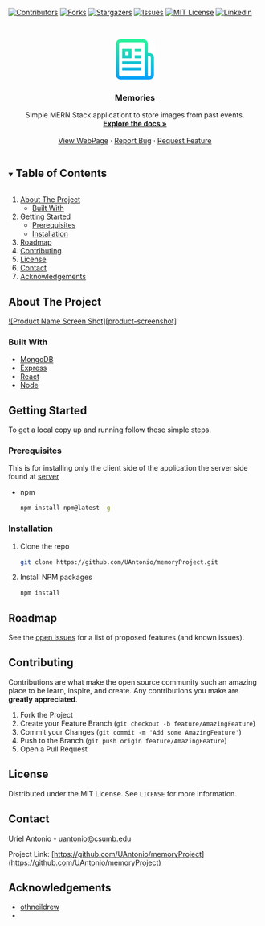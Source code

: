 
[![Contributors][contributors-shield]][contributors-url]
[![Forks][forks-shield]][forks-url]
[![Stargazers][stars-shield]][stars-url]
[![Issues][issues-shield]][issues-url]
[![MIT License][license-shield]][license-url]
[![LinkedIn][linkedin-shield]][linkedin-url]



<!-- PROJECT LOGO -->
<br />
<p align="center">
  <a href="https://github.com/UAntonio/memoryProject">
    <img src="images/logo.png" alt="Logo" width="80" height="80">
  </a>

  <h3 align="center">Memories</h3>

  <p align="center">
    Simple MERN Stack applicationt to store images from past events.  
    <br />
    <a href="https://github.com/UAntonio/memoryProject"><strong>Explore the docs »</strong></a>
    <br />
    <br />
    <a href="https://memoryapp.netlify.app/">View WebPage</a>
    ·
    <a href="https://github.com/UAntonio/memoryProject/issues">Report Bug</a>
    ·
    <a href="https://github.com/UAntonio/memoryProject/issues">Request Feature</a>
  </p>
</p>



<!-- TABLE OF CONTENTS -->
<details open="open">
  <summary><h2 style="display: inline-block">Table of Contents</h2></summary>
  <ol>
    <li>
      <a href="#about-the-project">About The Project</a>
      <ul>
        <li><a href="#built-with">Built With</a></li>
      </ul>
    </li>
    <li>
      <a href="#getting-started">Getting Started</a>
      <ul>
        <li><a href="#prerequisites">Prerequisites</a></li>
        <li><a href="#installation">Installation</a></li>
      </ul>
    </li>
    <li><a href="#roadmap">Roadmap</a></li>
    <li><a href="#contributing">Contributing</a></li>
    <li><a href="#license">License</a></li>
    <li><a href="#contact">Contact</a></li>
    <li><a href="#acknowledgements">Acknowledgements</a></li>
  </ol>
</details>



<!-- ABOUT THE PROJECT -->
## About The Project

[![Product Name Screen Shot][product-screenshot]](https://memoryapp.netlify.app/)

### Built With

* [MongoDB](https://www.mongodb.com/2)
* [Express](https://expressjs.com/)
* [React](https://reactjs.org/)
* [Node](https://nodejs.org/en/)


<!-- GETTING STARTED -->
## Getting Started

To get a local copy up and running follow these simple steps.

### Prerequisites

This is for installing only the client side of the application the server side found at [server](https://github.com/UAntonio/MemoryServer)
* npm
  ```sh
  npm install npm@latest -g
  ```

<!-- Installation to be updated to Docker-->
### Installation

1. Clone the repo
   ```sh
   git clone https://github.com/UAntonio/memoryProject.git
   ```
2. Install NPM packages
   ```sh
   npm install
   ```



<!-- ROADMAP -->
## Roadmap

See the [open issues](https://github.com/UAntonio/memoryProject/issues) for a list of proposed features (and known issues).



<!-- CONTRIBUTING -->
## Contributing

Contributions are what make the open source community such an amazing place to be learn, inspire, and create. Any contributions you make are **greatly appreciated**.

1. Fork the Project
2. Create your Feature Branch (`git checkout -b feature/AmazingFeature`)
3. Commit your Changes (`git commit -m 'Add some AmazingFeature'`)
4. Push to the Branch (`git push origin feature/AmazingFeature`)
5. Open a Pull Request



<!-- LICENSE -->
## License

Distributed under the MIT License. See `LICENSE` for more information.



<!-- CONTACT -->
## Contact

Uriel Antonio - uantonio@csumb.edu

Project Link: [https://github.com/UAntonio/memoryProject](https://github.com/UAntonio/memoryProject)



<!-- ACKNOWLEDGEMENTS -->
## Acknowledgements

* [othneildrew](https://github.com/othneildrew/Best-README-Template)
* []()





<!-- MARKDOWN LINKS & IMAGES -->
<!-- https://www.markdownguide.org/basic-syntax/#reference-style-links -->
[contributors-shield]: https://img.shields.io/github/contributors/UAntonio/memoryProject.svg?style=for-the-badge
[contributors-url]: https://github.com/UAntonio/memoryProject/graphs/contributors
[forks-shield]: https://img.shields.io/github/forks/UAntonio/memoryProject.svg?style=for-the-badge
[forks-url]: https://github.com/UAntonio/memoryProject/network/members
[stars-shield]: https://img.shields.io/github/stars/UAntonio/memoryProject.svg?style=for-the-badge
[stars-url]: https://github.com/UAntonio/memoryProject/stargazers
[issues-shield]: https://img.shields.io/github/issues/UAntonio/memoryProject.svg?style=for-the-badge
[issues-url]: https://github.com/UAntonio/memoryProject/issues
[license-shield]: https://img.shields.io/github/license/UAntonio/memoryProject.svg?style=for-the-badge
[license-url]: https://github.com/UAntonio/repo/blob/master/LICENSE.txt
[linkedin-shield]: https://img.shields.io/badge/-LinkedIn-black.svg?style=for-the-badge&logo=linkedin&colorB=555
[linkedin-url]: https://linkedin.com/in/urielantonio
